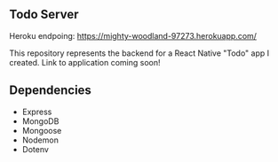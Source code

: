 ## Todo Server

Heroku endpoing: https://mighty-woodland-97273.herokuapp.com/

This repository represents the backend for a React Native "Todo" app I created. Link to application coming soon!

## Dependencies

- Express
- MongoDB
- Mongoose 
- Nodemon 
- Dotenv


